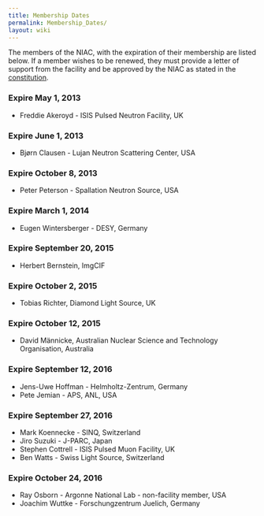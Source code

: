 ```yaml
---
title: Membership Dates
permalink: Membership_Dates/
layout: wiki
---
```


The members of the NIAC, with the expiration of their membership are
listed below. If a member wishes to be renewed, they must provide a
letter of support from the facility and be approved by the NIAC as
stated in the [constitution](NIAC "wikilink").

### Expire May 1, 2013

-   Freddie Akeroyd - ISIS Pulsed Neutron Facility, UK

### Expire June 1, 2013

-   Bjørn Clausen - Lujan Neutron Scattering Center, USA

### Expire October 8, 2013

-   Peter Peterson - Spallation Neutron Source, USA

### Expire March 1, 2014

-   Eugen Wintersberger - DESY, Germany

### Expire September 20, 2015

-   Herbert Bernstein, ImgCIF

### Expire October 2, 2015

-   Tobias Richter, Diamond Light Source, UK

### Expire October 12, 2015

-   David Männicke, Australian Nuclear Science and Technology
    Organisation, Australia

### Expire September 12, 2016

-   Jens-Uwe Hoffman - Helmholtz-Zentrum, Germany
-   Pete Jemian - APS, ANL, USA

### Expire September 27, 2016

-   Mark Koennecke - SINQ, Switzerland
-   Jiro Suzuki - J-PARC, Japan
-   Stephen Cottrell - ISIS Pulsed Muon Facility, UK
-   Ben Watts - Swiss Light Source, Switzerland

### Expire October 24, 2016

-   Ray Osborn - Argonne National Lab - non-facility member, USA
-   Joachim Wuttke - Forschungzentrum Juelich, Germany


